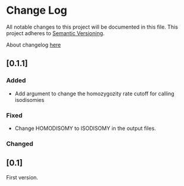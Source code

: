 # Change Log
All notable changes to this project will be documented in this file.
This project adheres to [Semantic Versioning](http://semver.org/).

About changelog [here](https://keepachangelog.com/en/1.0.0/)

## [0.1.1]
### Added
- Add argument to change the homozygozity rate cutoff for calling isodisomies
### Fixed
- Change HOMODISOMY to ISODISOMY in the output files.
### Changed


## [0.1]
First version.

